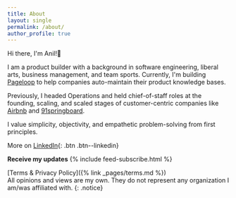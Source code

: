 ```yaml
---
title: About
layout: single
permalink: /about/
author_profile: true
---
```

Hi there, I'm Anil!👋 

I am a product builder with a background in software engineering, liberal arts, business management, and team sports. Currently, I'm building [Pageloop](https://pageloop.ai) to help companies auto-maintain their product knowledge bases.

Previously, I headed Operations and held chief-of-staff roles at the founding, scaling, and scaled stages of customer-centric companies like [Airbnb](https://airbnb.com) and [91springboard](https://91springboard.com).

I value simplicity, objectivity, and empathetic problem-solving from first principles.

More on [LinkedIn](https://www.linkedin.com/in/anilgeorge04){: .btn .btn--linkedin}

**Receive my updates**
{% include feed-subscribe.html %}

[Terms & Privacy Policy]({% link _pages/terms.md %})<br>
All opinions and views are my own. They do not represent any organization I am/was affiliated with.
{: .notice}